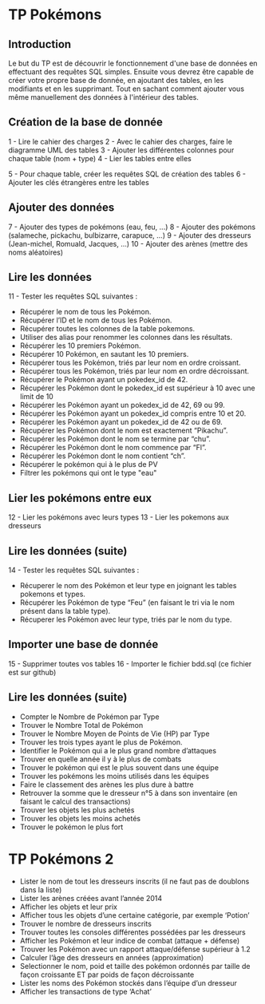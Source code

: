 # TP Pokémons


## Introduction 


Le but du TP est de découvrir le fonctionnement d'une base de données en effectuant des requêtes SQL simples. Ensuite vous devrez être capable de créer votre propre base de donnée, en ajoutant des tables, en les modifiants et en les supprimant. Tout en sachant comment ajouter vous même manuellement des données à l'intérieur des tables. 


## Création de la base de donnée 


1 - Lire le cahier des charges 
2 - Avec le cahier des charges, faire le diagramme UML des tables 
3 - Ajouter les différentes colonnes pour chaque table (nom + type)
4 - Lier les tables entre elles 

5 - Pour chaque table, créer les requêtes SQL de création des tables
6 - Ajouter les clés étrangères entre les tables


## Ajouter des données


7 - Ajouter des types de pokémons (eau, feu, ...)
8 - Ajouter des pokémons (salameche, pickachu, bulbizarre, carapuce, ...)
9 - Ajouter des dresseurs (Jean-michel, Romuald, Jacques, ...)
10 - Ajouter des arènes (mettre des noms aléatoires)


## Lire les données 


11 - Tester les requêtes SQL suivantes : 

- Récupérer le nom de tous les Pokémon.	
- Récupérer l’ID et le nom de tous les Pokémon.
- Récupérer toutes les colonnes de la table pokemons.
- Utiliser des alias pour renommer les colonnes dans les résultats.
- Récupérer les 10 premiers Pokémon.
- Récupérer 10 Pokémon, en sautant les 10 premiers.
- Récupérer tous les Pokémon, triés par leur nom en ordre croissant.
- Récupérer tous les Pokémon, triés par leur nom en ordre décroissant.
- Récupérer le Pokémon ayant un pokedex_id de 42.
- Récupérer les Pokémon dont le pokedex_id est supérieur à 10 avec une limit de 10
- Récupérer les Pokémon ayant un pokedex_id de 42, 69 ou 99.
- Récupérer les Pokémon ayant un pokedex_id compris entre 10 et 20.
- Récupérer les Pokémon ayant un pokedex_id de 42 ou de 69.
- Récupérer les Pokémon dont le nom est exactement “Pikachu”.
- Récupérer les Pokémon dont le nom se termine par “chu”.
- Récupérer les Pokémon dont le nom commence par “Fl”.
- Récupérer les Pokémon dont le nom contient “ch”.
- Récupérer le pokémon qui à le plus de PV
- Filtrer les pokémons qui ont le type "eau"


## Lier les pokémons entre eux 


12 - Lier les pokémons avec leurs types
13 - Lier les pokemons aux dresseurs


## Lire les données (suite)


14 - Tester les requêtes SQL suivantes : 

- Récuperer le nom des Pokémon et leur type en joignant les tables pokemons et types.
- Récupérer les Pokémon de type “Feu” (en faisant le tri via le nom présent dans la table type).
- Récuperer les Pokémon avec leur type, triés par le nom du type.


## Importer une base de donnée


15 - Supprimer toutes vos tables 
16 - Importer le fichier bdd.sql (ce fichier est sur github)


## Lire les données (suite)


- Compter le Nombre de Pokémon par Type
- Trouver le Nombre Total de Pokémon
- Trouver le Nombre Moyen de Points de Vie (HP) par Type
- Trouver les trois types ayant le plus de Pokémon.
- Identifier le Pokémon qui a le plus grand nombre d’attaques
- Trouver en quelle année il y à le plus de combats
- Trouver le pokémon qui est le plus souvent dans une équipe
- Trouver les pokémons les moins utilisés dans les équipes 
- Faire le classement des arènes les plus dure à battre
- Retrouver la somme que le dresseur n°5 à dans son inventaire (en faisant le calcul des transactions)
- Trouver les objets les plus achetés 
- Trouver les objets les moins achetés 
- Trouver le pokémon le plus fort 





# TP Pokémons 2

- Lister le nom de tout les dresseurs inscrits (il ne faut pas de doublons dans la liste)
- Lister les arènes créées avant l’année 2014
- Afficher les objets et leur prix
- Afficher tous les objets d’une certaine catégorie, par exemple ‘Potion’
- Trouver le nombre de dresseurs inscrits
- Trouver toutes les consoles différentes possédées par les dresseurs
- Afficher les Pokémon et leur indice de combat (attaque + défense)
- Trouver les Pokémon avec un rapport attaque/défense supérieur à 1.2
- Calculer l’âge des dresseurs en années (approximation)
- Selectionner le nom, poid et taille des pokémon ordonnés par taille de façon croissante ET par poids de façon décroissante
- Lister les noms des Pokémon stockés dans l’équipe d’un dresseur 
- Afficher les transactions de type ‘Achat’